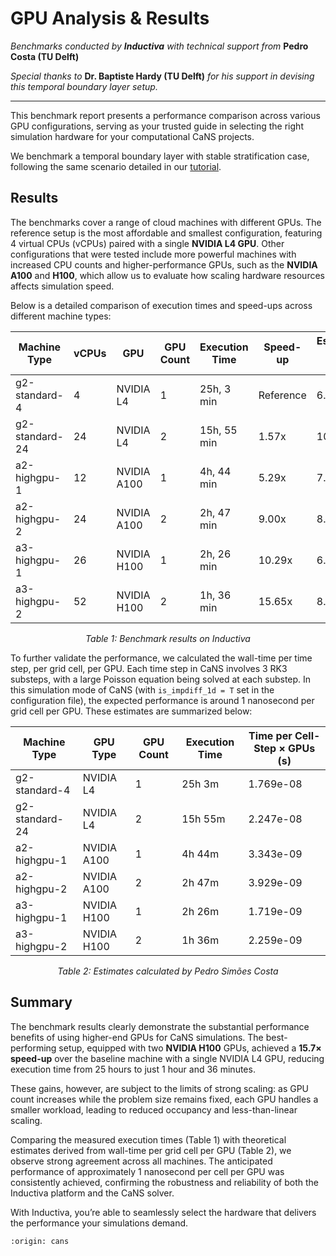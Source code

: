 # GPU Analysis & Results

*Benchmarks conducted by **Inductiva** with technical support from* **Pedro Costa (TU Delft)**

*Special thanks to* **Dr. Baptiste Hardy (TU Delft)** *for his support in devising this temporal boundary layer setup.*

---

This benchmark report presents a performance comparison across various GPU configurations, serving as your trusted 
guide in selecting the right simulation hardware for your computational CaNS projects.

We benchmark a temporal boundary layer with stable stratification case, following the same scenario detailed in our 
[tutorial](run-temporal-boundary-layer-case).

## Results
The benchmarks cover a range of cloud machines with different GPUs. The reference setup is the most affordable and smallest 
configuration, featuring 4 virtual CPUs (vCPUs) paired with a single **NVIDIA L4 GPU**. Other configurations that were tested 
include more powerful machines with increased CPU counts and higher-performance GPUs, such as the **NVIDIA A100** and **H100**, 
which allow us to evaluate how scaling hardware resources affects simulation speed.

Below is a detailed comparison of execution times and speed-ups across different machine types:

| Machine Type    | vCPUs | GPU            | GPU Count | Execution Time | Speed-up  | Estimated Cost (USD) |
|-----------------|-------|----------------|-----------|----------------|-----------|-----------------------|
| g2-standard-4   | 4     | NVIDIA L4      | 1         | 25h, 3 min     | Reference | 6.86                  |
| g2-standard-24  | 24    | NVIDIA L4      | 2         | 15h, 55 min    | 1.57x     | 10.75                 |
| a2-highgpu-1    | 12    | NVIDIA A100    | 1         | 4h, 44 min     | 5.29x     | 7.38                  |
| a2-highgpu-2    | 24    | NVIDIA A100    | 2         | 2h, 47 min     | 9.00x     | 8.85                  |
| a3-highgpu-1    | 26    | NVIDIA H100    | 1         | 2h, 26 min     | 10.29x    | 6.52                  |
| a3-highgpu-2    | 52    | NVIDIA H100    | 2         | 1h, 36 min     | 15.65x    | 8.64                  |

<p align="center"><em>Table 1: Benchmark results on Inductiva</em></p>

To further validate the performance, we calculated the wall-time per time step, per grid cell, per GPU. Each time step in CaNS 
involves 3 RK3 substeps, with a large Poisson equation being solved at each substep. In this simulation mode of CaNS (with 
`is_impdiff_1d = T` set in the configuration file), the expected performance is around 1 nanosecond per grid cell per GPU. 
These estimates are summarized below:

| Machine Type    | GPU Type     | GPU Count | Execution Time | Time per Cell-Step × GPUs (s) |
|-----------------|--------------|-----------|----------------|-------------------------------|
| g2-standard-4   | NVIDIA L4    | 1         | 25h 3m         | 1.769e-08                     |
| g2-standard-24  | NVIDIA L4    | 2         | 15h 55m        | 2.247e-08                     |
| a2-highgpu-1    | NVIDIA A100  | 1         | 4h 44m         | 3.343e-09                     |
| a2-highgpu-2    | NVIDIA A100  | 2         | 2h 47m         | 3.929e-09                     |
| a3-highgpu-1    | NVIDIA H100  | 1         | 2h 26m         | 1.719e-09                     |
| a3-highgpu-2    | NVIDIA H100  | 2         | 1h 36m         | 2.259e-09                     |

<p align="center"><em>Table 2: Estimates calculated by Pedro Simões Costa</em></p>

## Summary
The benchmark results clearly demonstrate the substantial performance benefits of using higher-end GPUs for CaNS simulations. 
The best-performing setup, equipped with two **NVIDIA H100** GPUs, achieved a **15.7× speed-up** over the baseline machine with 
a single NVIDIA L4 GPU, reducing execution time from 25 hours to just 1 hour and 36 minutes.

These gains, however, are subject to the limits of strong scaling: as GPU count increases while the problem size remains fixed, 
each GPU handles a smaller workload, leading to reduced occupancy and less-than-linear scaling. 

Comparing the measured execution times (Table 1) with theoretical estimates derived from wall-time per grid cell per GPU (Table 2), 
we observe strong agreement across all machines. The anticipated performance of approximately 1 nanosecond per cell per GPU 
was consistently achieved, confirming the robustness and reliability of both the Inductiva platform and the CaNS solver.

With Inductiva, you’re able to seamlessly select the hardware that delivers the performance your simulations demand.

```{banner_small}
:origin: cans
```
